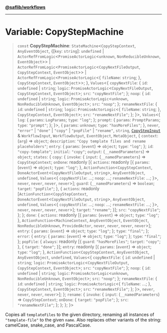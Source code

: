 [**@saflib/workflows**](../index.md)

***

# Variable: CopyStepMachine

> `const` **CopyStepMachine**: `StateMachine`\<`CopyStepContext`, `AnyEventObject`, \{\[`key`: `string`\]: `undefined` \| `ActorRefFromLogic`\<`PromiseActorLogic`\<`unknown`, `NonReducibleUnknown`, `EventObject`\>\> \| `ActorRefFromLogic`\<`PromiseActorLogic`\<`CopyNextFileOutput`, `CopyStepContext`, `EventObject`\>\> \| `ActorRefFromLogic`\<`PromiseActorLogic`\<\{ `fileName`: `string`; \}, `CopyStepContext`, `EventObject`\>\>; \}, `Values`\<\{ `copyNextFile`: \{ `id`: `undefined` \| `string`; `logic`: `PromiseActorLogic`\<`CopyNextFileOutput`, `CopyStepContext`, `EventObject`\>; `src`: `"copyNextFile"`; \}; `noop`: \{ `id`: `undefined` \| `string`; `logic`: `PromiseActorLogic`\<`unknown`, `NonReducibleUnknown`, `EventObject`\>; `src`: `"noop"`; \}; `renameNextFile`: \{ `id`: `undefined` \| `string`; `logic`: `PromiseActorLogic`\<\{ `fileName`: `string`; \}, `CopyStepContext`, `EventObject`\>; `src`: `"renameNextFile"`; \}; \}\>, `Values`\<\{ `log`: \{ `params`: `LogParams`; `type`: `"log"`; \}; `prompt`: \{ `params`: `PromptParams`; `type`: `"prompt"`; \}; \}\>, \{ `params`: `unknown`; `type`: `"hasMoreFiles"`; \}, `never`, `"error"` \| `"done"` \| `"copy"` \| `"popFile"` \| `"rename"`, `string`, [`CopyStepInput`](../interfaces/CopyStepInput.md) & `WorkflowInput`, `WorkflowOutput`, `EventObject`, `MetaObject`, \{ `context`: (`arg`) => `object`; `description`: `"Copy template files and rename placeholders"`; `entry`: \{ `params`: (`event`) => `object`; `type`: `"log"`; \}; `id`: `"copy-template"`; `initial`: `"copy"`; `output`: (`__namedParameters`) => `object`; `states`: \{ `copy`: \{ `invoke`: \{ `input`: (`__namedParameters`) => `CopyStepContext`; `onDone`: readonly \[\{ `actions`: readonly \[\{ `params`: (`event`) => `object`; `type`: `"log"`; \}, `ActionFunction`\<`CopyStepContext`, `DoneActorEvent`\<`CopyNextFileOutput`, `string`\>, `AnyEventObject`, `undefined`, `Values`\<\{ `copyNextFile`: ...; `noop`: ...; `renameNextFile`: ...; \}\>, `never`, `never`, `never`, `never`\>\]; `guard`: (`__namedParameters`) => `boolean`; `target`: `"popFile"`; \}, \{ `actions`: readonly \[`ActionFunction`\<`CopyStepContext`, `DoneActorEvent`\<`CopyNextFileOutput`, `string`\>, `AnyEventObject`, `undefined`, `Values`\<\{ `copyNextFile`: ...; `noop`: ...; `renameNextFile`: ...; \}\>, `never`, `never`, `never`, `never`\>\]; `target`: `"rename"`; \}\]; `src`: `"copyNextFile"`; \}; \}; `done`: \{ `actions`: readonly \[\{ `params`: (`event`) => `object`; `type`: `"log"`; \}, `ActionFunction`\<`MachineContext`, `AnyEventObject`, `EventObject`, `NonReducibleUnknown`, `ProvidedActor`, `never`, `never`, `never`, `never`\>\]; `entry`: \{ `params`: (`event`) => `object`; `type`: `"log"`; \}; `type`: `"final"`; \}; `error`: \{ `entry`: \{ `params`: (`event`) => `object`; `type`: `"log"`; \}; `type`: `"final"`; \}; `popFile`: \{ `always`: readonly \[\{ `guard`: `"hasMoreFiles"`; `target`: `"copy"`; \}, \{ `target`: `"done"`; \}\]; `entry`: readonly \[\{ `params`: (`event`) => `object`; `type`: `"log"`; \}, `ActionFunction`\<`CopyStepContext`, `AnyEventObject`, `AnyEventObject`, `undefined`, `Values`\<\{ `copyNextFile`: \{ `id`: `undefined` \| `string`; `logic`: `PromiseActorLogic`\<`CopyNextFileOutput`, `CopyStepContext`, `EventObject`\>; `src`: `"copyNextFile"`; \}; `noop`: \{ `id`: `undefined` \| `string`; `logic`: `PromiseActorLogic`\<`unknown`, `NonReducibleUnknown`, `EventObject`\>; `src`: `"noop"`; \}; `renameNextFile`: \{ `id`: `undefined` \| `string`; `logic`: `PromiseActorLogic`\<\{ `fileName`: ...; \}, `CopyStepContext`, `EventObject`\>; `src`: `"renameNextFile"`; \}; \}\>, `never`, `never`, `never`, `never`\>\]; \}; `rename`: \{ `invoke`: \{ `input`: (`__namedParameters`) => `CopyStepContext`; `onDone`: \{ `target`: `"popFile"`; \}; `src`: `"renameNextFile"`; \}; \}; \}; \}\>

Copies all `templateFiles` to the given directory, renaming all instances of `"template-file"` to the given `name`. Also replaces other variants of the string: camelCase, snake_case, and PascalCase.
